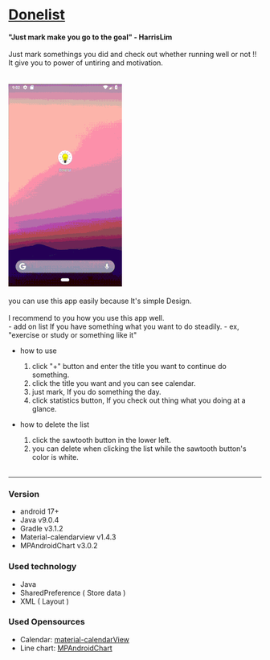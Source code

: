 # [Donelist](https://play.google.com/store/apps/details?id=apps.harrislim.donelist)
  **"Just mark make you go to the goal" - HarrisLim**<br><br>
  Just mark somethings you did and check out whether running well or not !!<br>
  It give you to power of untiring and motivation. <br>
  <br><br>
  ![Donelist](/github_image/donelist.gif)
  <br><br>
  you can use this app easily because It's simple Design. <br>
  <br>
  I recommend to you how you use this app well.<br>
    - add on list If you have something what you want to do steadily.
    - ex, "exercise or study or something like it"
  <br>
  - how to use
    1. click "+" button and enter the title you want to continue do something.
    2. click the title you want and you can see calendar.
    3. just mark, If you do something the day.
    4. click statistics button, If you check out thing what you doing at a glance.

  - how to delete the list
    1. click the sawtooth button in the lower left.
    2. you can delete when clicking the list while the sawtooth button's color is white.
    <br>
<hr/>

### Version
  - android  17+
  - Java  v9.0.4
  - Gradle  v3.1.2
  - Material-calendarview  v1.4.3
  - MPAndroidChart  v3.0.2

### Used technology
  - Java
  - SharedPreference ( Store data )
  - XML ( Layout )

### Used Opensources
  - Calendar: [material-calendarView](https://github.com/prolificinteractive/material-calendarview)
  - Line chart: [MPAndroidChart](https://github.com/PhilJay/MPAndroidChart)